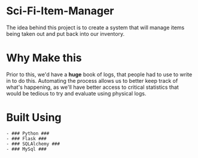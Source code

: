 # Sci-Fi-Item-Manager
The idea behind this project is to create a system that will manage items being taken out and put back into our inventory.
# Why Make this
Prior to this, we'd have a **huge** book of logs, that people had to use to write in to do this. Automating the process allows us to better keep track of what's happening, as we'll have better access to critical statistics that would be tedious to try and evaluate using physical logs.
# Built Using
    - ### Python ###
    - ### Flask ###
    - ### SQLAlchemy ###
    - ### MySql ###